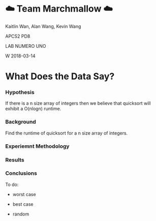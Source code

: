 # :cloud: Team Marchmallow :cloud:

Kaitlin Wan, Alan Wang, Kevin Wang

APCS2 PD8

LAB NUMERO UNO 

W 2018-03-14


# What Does the Data Say?

### Hypothesis
If there is a n size array of integers then we believe that quicksort will exhibit a O(nlogn) runtime.

### Background
Find the runtime of quicksort for a n size array of integers. 

### Experiemnt Methodology


### Results


### Conclusions







To do:

- worst case

- best case

- random

